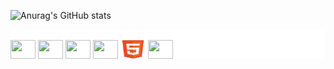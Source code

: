 ![Anurag's GitHub stats](https://github-readme-stats.vercel.app/api?username=anuraghazra&show_icons=true&theme=radical)

<div style="background-color:#fff;" dir="auto"><br>
  <img align="center" height="30" width="40" src="https://cdn.jsdelivr.net/gh/devicons/devicon/icons/cplusplus/cplusplus-original.svg" style="max-width: 100%;">
  <img align="center" height="30" width="40" src="https://cdn.jsdelivr.net/gh/devicons/devicon/icons/csharp/csharp-original.svg" style="max-width: 100%;">
  <img align="center" height="30" width="40" src="https://cdn.jsdelivr.net/gh/devicons/devicon/icons/unity/unity-original.svg" style="max-width: 100%;">
  <img align="center" height="30" width="40" src="https://cdn.jsdelivr.net/gh/devicons/devicon/icons/unrealengine/unrealengine-original.svg" style="max-width: 100%;">
    <img align="center" height="30" width="40" src="https://raw.githubusercontent.com/devicons/devicon/master/icons/html5/html5-original.svg" style="max-width: 100%;">
  <img align="center" height="30" width="40" src="https://cdn.jsdelivr.net/gh/devicons/devicon/icons/typescript/typescript-original.svg" style="max-width: 100%;">
</div>
